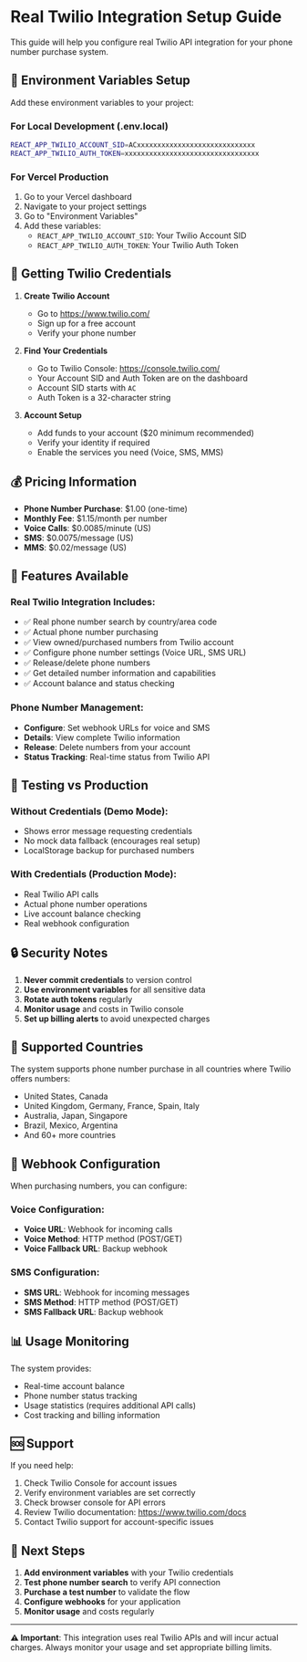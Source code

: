# Real Twilio Integration Setup Guide

This guide will help you configure real Twilio API integration for your phone number purchase system.

## 🔧 Environment Variables Setup

Add these environment variables to your project:

### For Local Development (.env.local)
```bash
REACT_APP_TWILIO_ACCOUNT_SID=ACxxxxxxxxxxxxxxxxxxxxxxxxxxxxx
REACT_APP_TWILIO_AUTH_TOKEN=xxxxxxxxxxxxxxxxxxxxxxxxxxxxxxxxx
```

### For Vercel Production
1. Go to your Vercel dashboard
2. Navigate to your project settings
3. Go to "Environment Variables"
4. Add these variables:
   - `REACT_APP_TWILIO_ACCOUNT_SID`: Your Twilio Account SID
   - `REACT_APP_TWILIO_AUTH_TOKEN`: Your Twilio Auth Token

## 🔑 Getting Twilio Credentials

1. **Create Twilio Account**
   - Go to https://www.twilio.com/
   - Sign up for a free account
   - Verify your phone number

2. **Find Your Credentials**
   - Go to Twilio Console: https://console.twilio.com/
   - Your Account SID and Auth Token are on the dashboard
   - Account SID starts with `AC`
   - Auth Token is a 32-character string

3. **Account Setup**
   - Add funds to your account ($20 minimum recommended)
   - Verify your identity if required
   - Enable the services you need (Voice, SMS, MMS)

## 💰 Pricing Information

- **Phone Number Purchase**: $1.00 (one-time)
- **Monthly Fee**: $1.15/month per number
- **Voice Calls**: $0.0085/minute (US)
- **SMS**: $0.0075/message (US)
- **MMS**: $0.02/message (US)

## 🚀 Features Available

### Real Twilio Integration Includes:
- ✅ Real phone number search by country/area code
- ✅ Actual phone number purchasing
- ✅ View owned/purchased numbers from Twilio account
- ✅ Configure phone number settings (Voice URL, SMS URL)
- ✅ Release/delete phone numbers
- ✅ Get detailed number information and capabilities
- ✅ Account balance and status checking

### Phone Number Management:
- **Configure**: Set webhook URLs for voice and SMS
- **Details**: View complete Twilio information
- **Release**: Delete numbers from your account
- **Status Tracking**: Real-time status from Twilio API

## 🧪 Testing vs Production

### Without Credentials (Demo Mode):
- Shows error message requesting credentials
- No mock data fallback (encourages real setup)
- LocalStorage backup for purchased numbers

### With Credentials (Production Mode):
- Real Twilio API calls
- Actual phone number operations
- Live account balance checking
- Real webhook configuration

## 🔒 Security Notes

1. **Never commit credentials** to version control
2. **Use environment variables** for all sensitive data
3. **Rotate auth tokens** regularly
4. **Monitor usage** and costs in Twilio console
5. **Set up billing alerts** to avoid unexpected charges

## 📱 Supported Countries

The system supports phone number purchase in all countries where Twilio offers numbers:
- United States, Canada
- United Kingdom, Germany, France, Spain, Italy
- Australia, Japan, Singapore
- Brazil, Mexico, Argentina
- And 60+ more countries

## 🔧 Webhook Configuration

When purchasing numbers, you can configure:

### Voice Configuration:
- **Voice URL**: Webhook for incoming calls
- **Voice Method**: HTTP method (POST/GET)
- **Voice Fallback URL**: Backup webhook

### SMS Configuration:
- **SMS URL**: Webhook for incoming messages
- **SMS Method**: HTTP method (POST/GET) 
- **SMS Fallback URL**: Backup webhook

## 📊 Usage Monitoring

The system provides:
- Real-time account balance
- Phone number status tracking
- Usage statistics (requires additional API calls)
- Cost tracking and billing information

## 🆘 Support

If you need help:
1. Check Twilio Console for account issues
2. Verify environment variables are set correctly
3. Check browser console for API errors
4. Review Twilio documentation: https://www.twilio.com/docs
5. Contact Twilio support for account-specific issues

## 🚀 Next Steps

1. **Add environment variables** with your Twilio credentials
2. **Test phone number search** to verify API connection
3. **Purchase a test number** to validate the flow
4. **Configure webhooks** for your application
5. **Monitor usage** and costs regularly

---

**⚠️ Important**: This integration uses real Twilio APIs and will incur actual charges. Always monitor your usage and set appropriate billing limits.
